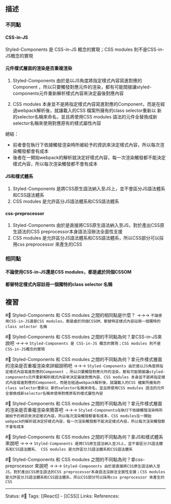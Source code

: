 ## 描述

### 不同點

#### CSS-in-JS 
Styled-Components 是 CSS-in-JS 概念的實現；CSS modules 則不是CSS-in-JS概念的實現

#### 元件樣式層面的渲染是否重複渲染

1. Styled-Components 由於是以JS角度將指定樣式內容寫進對應的Component ，所以只要觸發對應元件的渲染，都有可能間接讓styled-components元件重新解析樣式內容來決定最後對應內容

2. CSS modules 本身並不是將指定樣式內容寫進對應的Component，而是在經過webpack解析後，就讓載入的CSS 檔案所擁有的class selector重新以 新的selector名稱來命名，並且將使用CSS modules 語法的元件全替換成新selector名稱來使用對應原有的樣式屬性內容

總結：
- 前者會在執行下依據觸發渲染時所被給予的資訊來決定樣式內容，所以每次渲染觸發都會有成本
- 後者在一開始webpack的解析就決定好樣式內容，每一次渲染觸發都不能決定樣式內容，所以每次渲染觸發都不會有成本


#### JS和樣式體系

1. Styled-Components 是將CSS原生語法納入至JS上，並不會區分JS語法體系和CSS語法體系
2. CSS modules 是允許區分JS語法體系和CSS語法體系

#### css-preprocessor 
1. Styled-Components 由於是直接將CSS原生語法納入至JS，對於產出CSS原生語法的CSS preprocessor本身語法沒辦法全面性支援
2. CSS modules 是允許區分JS語法體系和CSS語法體系，所以CSS部分可以採用css preprocessor 來產生的CSS


### 相同點

#### 不論使用CSS-in-JS還是CSS modules，都是處於同個CSSOM

#### 都替特定樣式內容註冊一個獨特的class selector 名稱

## 複習

#🧠 Styled-Components 和 CSS modules 之間的相同點是什麼？ ->->-> `不論使用CSS-in-JS還是CSS modules，都是處於同個CSSOM、都替特定樣式內容註冊一個獨特的class selector 名稱`
<!--SR:!2023-07-09,192,250-->

#🧠 Styled-Components 和 CSS modules 之間的不同點為何？拿CSS-in-JS來說吧 ->->-> `Styled-Components 是 CSS-in-JS 概念的實現；CSS modules 則不是CSS-in-JS概念的實現`
<!--SR:!2023-07-11,194,250-->


#🧠 Styled-Components 和 CSS modules 之間的不同點為何？拿元件樣式層面的渲染是否重複渲染來詳細說明吧 ->->-> `Styled-Components 由於是以JS角度將指定樣式內容寫進對應的Component ，所以只要觸發對應元件的渲染，都有可能間接讓styled-components元件重新解析樣式內容來決定最後對應內容、CSS modules 本身並不是將指定樣式內容寫進對應的Component，而是在經過webpack解析後，就讓載入的CSS 檔案所擁有的class selector重新以 新的selector名稱來命名，並且將使用CSS modules 語法的元件全替換成新selector名稱來使用對應原有的樣式屬性內容`
<!--SR:!2023-04-08,131,250-->

#🧠 Styled-Components 和 CSS modules 之間的不同點為何？拿元件樣式層面的渲染是否重複渲染來簡答吧 ->->-> `Styled-Components在執行下依據觸發渲染時所被給予的資訊來決定樣式內容，所以每次渲染觸發都會有成本，CSS modules在一開始webpack的解析就決定好樣式內容，每一次渲染觸發都不能決定樣式內容，所以每次渲染觸發都不會有成本 `
<!--SR:!2023-06-12,174,250-->

#🧠 Styled-Components 和 CSS modules 之間的不同點為何？拿JS和樣式體系來說吧 ->->-> `Styled-Components 是將CSS原生語法納入至JS上，並不會區分JS語法體系和CSS語法體系、 CSS modules 是允許區分JS語法體系和CSS語法體系`
<!--SR:!2023-07-03,189,250-->


#🧠 Styled-Components 和 CSS modules 之間的不同點為何？拿css-preprocessor 來說吧 ->->-> `Styled-Components 由於是直接將CSS原生語法納入至JS，對於產出CSS原生語法的CSS preprocessor本身語法沒辦法全面性支援；CSS modules 是允許區分JS語法體系和CSS語法體系，所以CSS部分可以採用css preprocessor 來產生的CSS`
<!--SR:!2023-07-02,188,250-->


---
Status: #🌱 
Tags:
[[React]] - [[CSS]]
Links:
References: